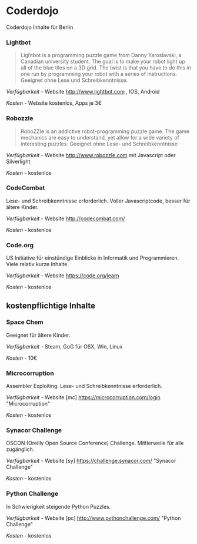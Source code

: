 # Coderdojo
Coderdojo Inhalte für Berlin

### Lightbot
> Lightbot is a programming puzzle game from Danny Yaroslavski, a Canadian university student. The goal is to make your robot light up all of the blue tiles on a 3D grid. The twist is that you have to do this in one run by programming your robot with a series of instructions.
Geeignet ohne Lese und Schreibkenntnisse.

*Verfügbarkeit* - Website http://www.lightbot.com , IOS, Android

*Kosten* - Website kostenlos, Apps je 3€

### Robozzle
> RoboZZle is an addictive robot-programming puzzle game. The game mechanics are easy to understand, yet allow for a wide variety of interesting puzzles.
Geeignet ohne Lese- und Schreibkenntnisse

*Verfügbarkeit* - Website http://www.robozzle.com mit Javascript oder Silverlight

*Kosten* - kostenlos

### CodeCombat
Lese- und Schreibkenntnisse erforderlich. Voller Javascriptcode, besser für ältere Kinder.

*Verfügbarkeit* - Website http://codecombat.com/

*Kosten* - kostenlos

### Code.org
US Initiative für einstündige Einblicke in Informatik und Programmieren. Viele relativ kurze Inhalte.

*Verfügbarkeit* - Website https://code.org/learn

*Kosten* - kostenlos

## kostenpflichtige Inhalte
### Space Chem
Geeignet für ältere Kinder.

*Verfügbarkeit* - Steam, GoG für OSX, Win, Linux

*Kosten* - 10€

### Microcorruption
Assembler Exploiting. Lese- und Schreibkenntnisse erforderlich.

*Verfügbarkeit* - Website [mc] https://microcorruption.com/login "Microcorruption"

*Kosten* - kostenlos

### Synacor Challenge
OSCON (Oreilly Open Source Conference) Challenge. Mittlerweile für alle zugänglich.

*Verfügbarkeit* - Website [sy] https://challenge.synacor.com/ "Synacor Challenge"

*Kosten* - kostenlos

### Python Challenge
In Schwierigkeit steigende Python Puzzles.

*Verfügbarkeit* - Website [pc] http://www.pythonchallenge.com/ "Python Challenge"

*Kosten* - kostenlos
